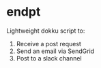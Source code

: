 # endpt

Lightweight dokku script to:
1) Receive a post request
2) Send an email via SendGrid
3) Post to a slack channel

